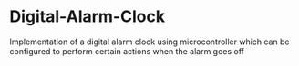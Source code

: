 # Digital-Alarm-Clock
Implementation of a digital alarm clock using microcontroller which can be configured to perform certain actions when the alarm goes off
